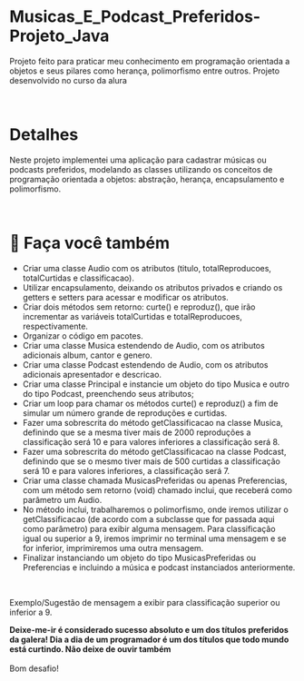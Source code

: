 # Musicas_E_Podcast_Preferidos-Projeto_Java
Projeto feito para praticar meu conhecimento em programação orientada a objetos e seus pilares como herança, polimorfismo entre outros. 
Projeto desenvolvido no curso da alura

<br>

# Detalhes
Neste projeto implementei uma aplicação para cadastrar músicas ou podcasts preferidos, modelando as classes utilizando os conceitos de programação
orientada a objetos: abstração, herança, encapsulamento e polimorfismo.

<br>

# 🔨 Faça você também

<ul> 
  <li>Criar uma classe Audio com os atributos (titulo, totalReproducoes, totalCurtidas e classificacao). </li>
  <li>Utilizar encapsulamento, deixando os atributos privados e 
  criando os getters e setters para acessar e modificar os atributos. </li>
  <li>Criar dois métodos sem retorno: curte() e reproduz(), 
  que irão incrementar as variáveis totalCurtidas e totalReproducoes, respectivamente. </li>
  <li>Organizar o código em pacotes. </li>
  <li>Criar uma classe Musica estendendo de Audio, com os atributos adicionais album, cantor e genero. </li>
  <li>Criar uma classe Podcast estendendo de Audio, com os atributos adicionais apresentador e descricao. </li>
  <li>Criar uma classe Principal e instancie um objeto do tipo Musica e outro do tipo Podcast, 
  preenchendo seus atributos; </li>
  <li>Criar um loop para chamar os métodos curte() e reproduz() a fim de simular um número grande de reproduções e curtidas. </li>
  <li>Fazer uma sobrescrita do método getClassificacao na classe Musica, definindo que se a mesma tiver mais de 2000 reproduções a classificação será 10 e para valores inferiores a classificação será 8. </li>
  <li>Fazer uma sobrescrita do método getClassificacao na classe Podcast, definindo que se o mesmo tiver mais de 500 curtidas a classificação será 10 e para valores inferiores, a classificação será 7. </li>
  <li>Criar uma classe chamada MusicasPreferidas ou apenas Preferencias, com um método sem retorno (void) chamado inclui, que receberá como parâmetro um Audio. </li>
  <li>No método inclui, trabalharemos o polimorfismo, onde iremos utilizar o getClassificacao (de acordo com a subclasse que for passada aqui como parâmetro) para exibir alguma mensagem. Para classificação igual ou superior a 9, iremos imprimir no terminal uma mensagem e se for inferior, imprimiremos uma outra mensagem. </li>
  <li>Finalizar instanciando um objeto do tipo MusicasPreferidas ou Preferencias e incluindo a música e podcast instanciados anteriormente. </li>
</ul>

<br>

Exemplo/Sugestão de mensagem a exibir para classificação superior ou inferior a 9.

<b>Deixe-me-ir é considerado sucesso absoluto e um dos títulos preferidos da galera!
Dia a dia de um programador é um dos títulos que todo mundo está curtindo. Não deixe de ouvir também</b>
<br>
<br>
Bom desafio!
